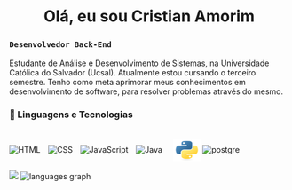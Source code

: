 # <div align=center> Olá, eu sou Cristian Amorim</div>

### **`Desenvolvedor Back-End`**

Estudante de Análise e Desenvolvimento de Sistemas, na Universidade Católica do Salvador (Ucsal). Atualmente estou cursando o terceiro semestre. Tenho como meta aprimorar meus conhecimentos em desenvolvimento de software, para resolver problemas através do mesmo.

### 🤖 Linguagens e Tecnologias
<div style="display: inline_block"><br>
    <img 
        align="center" 
        alt="HTML"
        title="HTML" 
        height="30px"
        width="40px" 
        style="padding-right: 10px;" 
        src="https://cdn.jsdelivr.net/gh/devicons/devicon@latest/icons/html5/html5-original.svg" 
    />
    <img 
        align="center" 
        alt="CSS" 
        title="CSS"
        height="30px"
        width="40px" 
        style="padding-right: 10px;" 
        src="https://cdn.jsdelivr.net/gh/devicons/devicon@latest/icons/css3/css3-original.svg" 
    />
    <img 
        align="center" 
        alt="JavaScript" 
        title="JavaScript"
        height="30px"
        width="40px" 
        style="padding-right: 10px;" 
        src="https://cdn.jsdelivr.net/gh/devicons/devicon@latest/icons/javascript/javascript-original.svg" 
    />
    <img 
        align="center" 
        alt="Java"
        title="Java" 
        height="40px"
        width="50px" 
        style="padding-right: 15px;" 
        src="https://cdn.jsdelivr.net/gh/devicons/devicon@latest/icons/java/java-original-wordmark.svg" 
    />
    <img 
        align="center" 
        alt="Rafa-Python" 
        height="40px" 
        width="50px" 
        src="https://raw.githubusercontent.com/devicons/devicon/master/icons/python/python-original.svg"
        />
    <img
        align="center"
        alt="postgre"
        title="Postegre"
        height="40px"
        width="40px"
        style="padding-right: 10px;"
        src="https://upload.wikimedia.org/wikipedia/commons/thumb/2/29/Postgresql_elephant.svg/1163px-Postgresql_elephant.svg.png"
    />
    <br/>
    <br/>
</div>

<div align="left">
  <img src="https://github-readme-stats-three-coral-69.vercel.app/api?username=CristiankAmorim&show_icons=true&count_private=true&theme=algolia" height="150" />
  <img src="https://github-readme-stats.vercel.app/api/top-langs?username=CristiankAmorim&layout=compact&langs_count=6&exclude_repo=credit-analysis-AI,service-cancellation-analysis&theme=algolia&cache_seconds=1800" height="150" alt="languages graph" />
</div>
